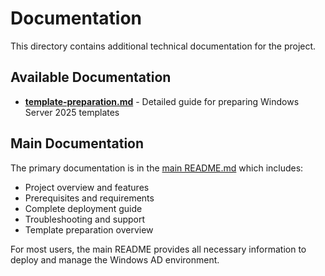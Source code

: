 # Documentation

This directory contains additional technical documentation for the project.

## Available Documentation

- **[template-preparation.md](template-preparation.md)** - Detailed guide for preparing Windows Server 2025 templates

## Main Documentation

The primary documentation is in the [main README.md](../README.md) which includes:

- Project overview and features
- Prerequisites and requirements  
- Complete deployment guide
- Troubleshooting and support
- Template preparation overview

For most users, the main README provides all necessary information to deploy and manage the Windows AD environment.
